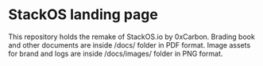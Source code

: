 # StackOS landing page

This repository holds the remake of StackOS.io by 0xCarbon.
Brading book and other documents are inside /docs/ folder in PDF format.
Image assets for brand and logs are inside /docs/images/ folder in PNG format.
